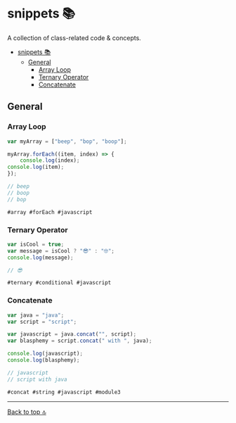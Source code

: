 # snippets 📚

A collection of class-related code &amp; concepts.

- [snippets 📚](#snippets-)
  - [General](#general)
    - [Array Loop](#array-loop)
    - [Ternary Operator](#ternary-operator)
    - [Concatenate](#concatenate)

## General

### Array Loop

```javascript
var myArray = ["beep", "bop", "boop"];

myArray.forEach((item, index) => {
    console.log(index);
console.log(item);
});

// beep
// boop
// bop
```
`#array #forEach #javascript`


### Ternary Operator

```javascript
var isCool = true;
var message = isCool ? "😎" : "🤓";
console.log(message);

// 😎
```
`#ternary #conditional #javascript`

### Concatenate

```javascript
var java = "java";
var script = "script";

var javascript = java.concat("", script);
var blasphemy = script.concat(" with ", java);

console.log(javascript);
console.log(blasphemy);

// javascript
// script with java
```
`#concat #string #javascript #module3`

---

[Back to top 🔝](#snippets-)

